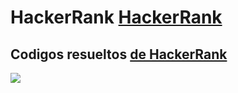 #  HackerRank [HackerRank](https://www.hackerrank.com/products/main/ "HackerRank Home Page")
## Codigos resueltos [de HackerRank](https://github.com/Ccanas-h/EntrenamientoHackerRankDataStructures "Preguntas resueltas")

> 

![](https://candidatesupport.hackerrank.com/hc/article_attachments/1500013934961/Task_Description.JPG)
